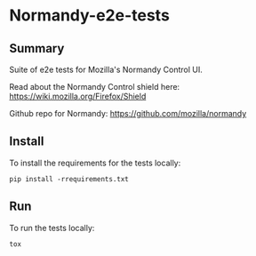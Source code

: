 Normandy-e2e-tests
====================


Summary
-------
Suite of e2e tests for Mozilla's Normandy Control UI.

Read about the Normandy Control shield here: https://wiki.mozilla.org/Firefox/Shield 

Github repo for Normandy: https://github.com/mozilla/normandy

Install
-------


To install the requirements for the tests locally:

```
pip install -rrequirements.txt
```

Run
-------
To run the tests locally:

```
tox
```
